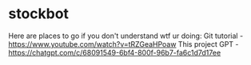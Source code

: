 # stockbot
Here are places to go if you don't understand wtf ur doing:
Git tutorial - https://www.youtube.com/watch?v=tRZGeaHPoaw
This project GPT - https://chatgpt.com/c/68091549-6bf4-800f-96b7-fa6c1d7d17ee
